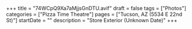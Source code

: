 +++
title = "74WCpQ9Xa7aMjjsGnDTU.avif"
draft = false
tags = ["Photos"]
categories = ["Pizza Time Theatre"]
pages = ["Tucson, AZ (5534 E 22nd St)"]
startDate = ""
description = "Store Exterior (Unknown Date)"
+++
